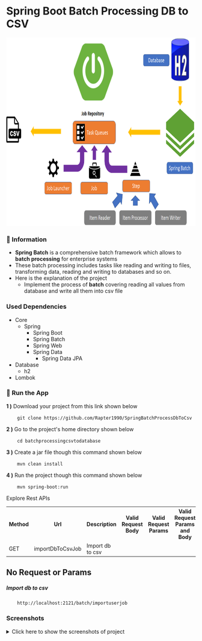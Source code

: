 # Spring Boot Batch Processing DB to CSV

<img src="/screenshots/batch_db_to_csv_main.PNG" alt="Main Information" width="800" height="500">

### 📖 Information

<ul style="list-style-type:disc">
  <li><b>Spring Batch</b> is a comprehensive batch framework which allows to <b>batch processing</b> for enterprise systems</li>
  <li>These batch processing includes tasks like  reading and writing to files,
transforming data, reading and writing to databases and so on.</li>
  <li>Here is the explanation of the project
      <ul>
        <li>Implement the process of <b>batch</b> covering reading all values from database and write all them into csv file</li>
      </ul>
  </li>
</ul>

### Used Dependencies
* Core
    * Spring
        * Spring Boot
        * Spring Batch
        * Spring Web
        * Spring Data
            * Spring Data JPA
* Database
    * h2
* Lombok

### 🔨 Run the App

<b>1 )</b> Download your project from this link shown below
```
    git clone https://github.com/Rapter1990/SpringBatchProcessDbToCsv
```

<b>2 )</b> Go to the project's home directory shown below
```
    cd batchprocessingcsvtodatabase
```

<b>3 )</b> Create a jar file though this command shown below
```
    mvn clean install
```

<b>4 )</b> Run the project though this command shown below
```
    mvn spring-boot:run
```


Explore Rest APIs
<table style="width:100%">
  <tr>
    <th>Method</th>
    <th>Url</th>
    <th>Description</th>
    <th>Valid Request Body</th>
    <th>Valid Request Params</th>
    <th>Valid Request Params and Body</th>
    <th>No Request or Params</th>
  </tr>
  <tr>
      <td>GET</td>
      <td>importDbToCsvJob</td>
      <td>Import db to csv</td>
      <td></td>
      <td></td>
      <td></td>
      <td><a href="README.md#importdbTocsvJob">Info</a></td>
  </tr>
</table>


## No Request or Params

##### <a id="importdbTocsvJob">Import db to csv
```
    http://localhost:2121/batch/importuserjob
```


### Screenshots

<details>
<summary>Click here to show the screenshots of project</summary>
    <p> Figure 1 </p>
    <img src ="screenshots/batch_db_to_csv_1.PNG">
    <p> Figure 2 </p>
    <img src ="screenshots/batch_db_to_csv_2.PNG">
</details>    